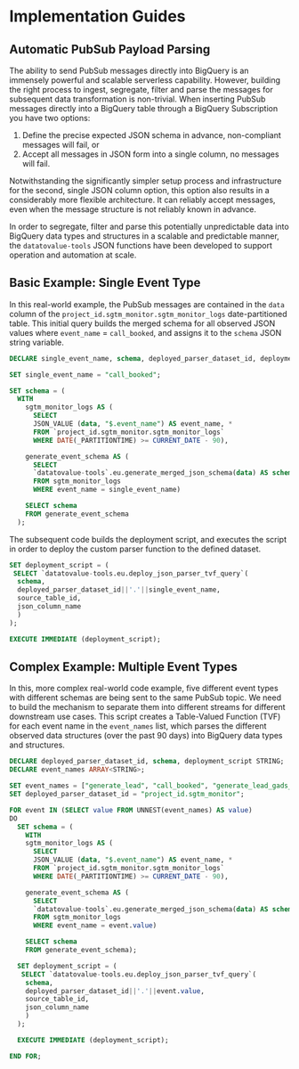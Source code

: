 # Implementation Guides
## Automatic PubSub Payload Parsing
The ability to send PubSub messages directly into BigQuery is an immensely powerful and scalable serverless capability. However, building the right process to ingest, segregate, filter and parse the messages for subsequent data transformation is non-trivial. When inserting PubSub messages directly into a BigQuery table through a BigQuery Subscription you have two options:

1. Define the precise expected JSON schema in advance, non-compliant messages will fail, or
2. Accept all messages in JSON form into a single column, no messages will fail.

Notwithstanding the significantly simpler setup process and infrastructure for the second, single JSON column option, this option also results in a considerably more flexible architecture. It can reliably accept messages, even when the message structure is not reliably known in advance.

In order to segregate, filter and parse this potentially unpredictable data into BigQuery data types and structures in a scalable and predictable manner, the `datatovalue-tools` JSON functions have been developed to support operation and automation at scale.

## Basic Example: Single Event Type
In this real-world example, the PubSub messages are contained in the `data` column of the `project_id.sgtm_monitor.sgtm_monitor_logs` date-partitioned table. This initial query builds the merged schema for all observed JSON values where `event_name` = `call_booked`, and assigns it to the `schema` JSON string variable.

```sql
DECLARE single_event_name, schema, deployed_parser_dataset_id, deployment_script STRING;

SET single_event_name = "call_booked";

SET schema = (
  WITH
    sgtm_monitor_logs AS (
      SELECT 
      JSON_VALUE (data, "$.event_name") AS event_name, * 
      FROM `project_id.sgtm_monitor.sgtm_monitor_logs` 
      WHERE DATE(_PARTITIONTIME) >= CURRENT_DATE - 90),

    generate_event_schema AS (
      SELECT 
      `datatovalue-tools`.eu.generate_merged_json_schema(data) AS schema
      FROM sgtm_monitor_logs
      WHERE event_name = single_event_name)

    SELECT schema
    FROM generate_event_schema
  );
```
The subsequent code builds the deployment script, and executes the script in order to deploy the custom parser function to the defined dataset.

```sql
SET deployment_script = (
 SELECT `datatovalue-tools.eu.deploy_json_parser_tvf_query`(
  schema, 
  deployed_parser_dataset_id||'.'||single_event_name,
  source_table_id,
  json_column_name
  )
);

EXECUTE IMMEDIATE (deployment_script);
```

## Complex Example: Multiple Event Types
In this, more complex real-world code example, five different event types with different schemas are being sent to the same PubSub topic. We need to build the mechanism to separate them into different streams for different downstream use cases. This script creates a Table-Valued Function (TVF) for each event name in the `event_names` list, which parses the different observed data structures (over the past 90 days) into BigQuery data types and structures.

```sql
DECLARE deployed_parser_dataset_id, schema, deployment_script STRING;
DECLARE event_names ARRAY<STRING>;

SET event_names = ["generate_lead", "call_booked", "generate_lead_gads_request", "staffing_request.created", "organization.created"];
SET deployed_parser_dataset_id = "project_id.sgtm_monitor";

FOR event IN (SELECT value FROM UNNEST(event_names) AS value)
DO
  SET schema = (
    WITH
    sgtm_monitor_logs AS (
      SELECT 
      JSON_VALUE (data, "$.event_name") AS event_name, * 
      FROM `project_id.sgtm_monitor.sgtm_monitor_logs` 
      WHERE DATE(_PARTITIONTIME) >= CURRENT_DATE - 90),

    generate_event_schema AS (
      SELECT 
      `datatovalue-tools`.eu.generate_merged_json_schema(data) AS schema
      FROM sgtm_monitor_logs
      WHERE event_name = event.value)

    SELECT schema
    FROM generate_event_schema);

  SET deployment_script = (
   SELECT `datatovalue-tools.eu.deploy_json_parser_tvf_query`(
    schema, 
    deployed_parser_dataset_id||'.'||event.value,
    source_table_id,
    json_column_name
    )
  );

  EXECUTE IMMEDIATE (deployment_script);

END FOR;
```
